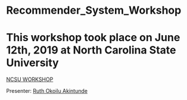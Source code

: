 # Recommender_System_Workshop

# This workshop took place on June 12th, 2019 at North Carolina State University
[NCSU WORKSHOP](https://www.lib.ncsu.edu/workshops/you-buy-pair-shoes-online-you-get-advert-matching-outfit-ai-21st-century)

Presenter: [Ruth Okoilu Akintunde](https://www.linkedin.com/in/ruth-akintunde-okoilu/)
